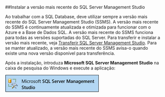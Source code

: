 ##Instalar a versão mais recente do SQL Server Management Studio

  Ao trabalhar com a SQL Database, deve utilizar sempre a versão mais recente do SQL Server Management Studio (SSMS). A versão mais recente do SSMS é continuamente atualizada e otimizada para funcionar com o Azure e a Base de Dados SQL. A versão mais recente do SSMS funciona para todas as versões suportadas do SQL Server. Para transferir e instalar a versão mais recente, veja [Transferir SQL Server Management Studio](https://msdn.microsoft.com/library/mt238290.aspx). Para se manter atualizado, a versão mais recente do SSMS avisa-o quando existe uma nova versão disponível para transferência. 

  Após a instalação, introduza **Microsoft SQL Server Management Studio** na caixa de pesquisa do Windows e execute a aplicação:

  ![SQL Server Management Studio](./media/sql-server-management-studio-install/ssms.png)





<!--HONumber=Sep16_HO3-->


